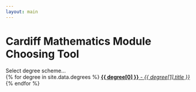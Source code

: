 ```yaml
---
layout: main
---
```


<h1 style="font-weight: bold;">Cardiff Mathematics Module Choosing Tool</h1>

<div class="select_degree">Select degree scheme...</div>

<div class="list-group">
    {% for degree in site.data.degrees %}
        <a href="/courses/{{ degree[0] }}/" class="list-group-item">
            <span style="font-weight: bold;">{{ degree[0] }}</span> - 
            <span style="font-style: italic;">{{ degree[1].title }}</span>
        </a>
    {% endfor %}
</div>